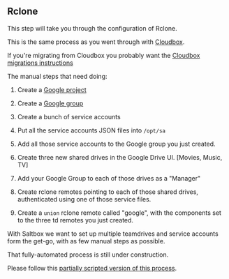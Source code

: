## Rclone
This step will take you through the configuration of Rclone.

This is the same process as you went through with [Cloudbox](https://github.com/Cloudbox/Cloudbox/wiki/Install%3A-Rclone).

If you're migrating from Cloudbox you probably want the [Cloudbox migrations instructions](https://docs.saltbox.dev/community/guides/cloudbox/)

The manual steps that need doing:

1. Create a [Google project](https://docs.saltbox.dev/reference/google-project-setup/)

1. Create a [Google group](https://docs.saltbox.dev/reference/google-group-setup/)

1. Create a bunch of service accounts

1. Put all the service accounts JSON files into `/opt/sa`

1. Add all those service accounts to the Google group you just created.

1. Create three new shared drives in the Google Drive UI. [Movies, Music, TV]

1. Add your Google Group to each of those drives as a "Manager"

1. Create rclone remotes pointing to each of those shared drives, authenticated using one of those service files.

1. Create a `union` rclone remote called "google", with the components set to the three td remotes you just created.

With Saltbox we want to set up multiple teamdrives and service accounts form the get-go, with as few manual steps as possible.

That fully-automated process is still under construction.  

Please follow this [partially scripted version of this process](rclone-manual.md).
